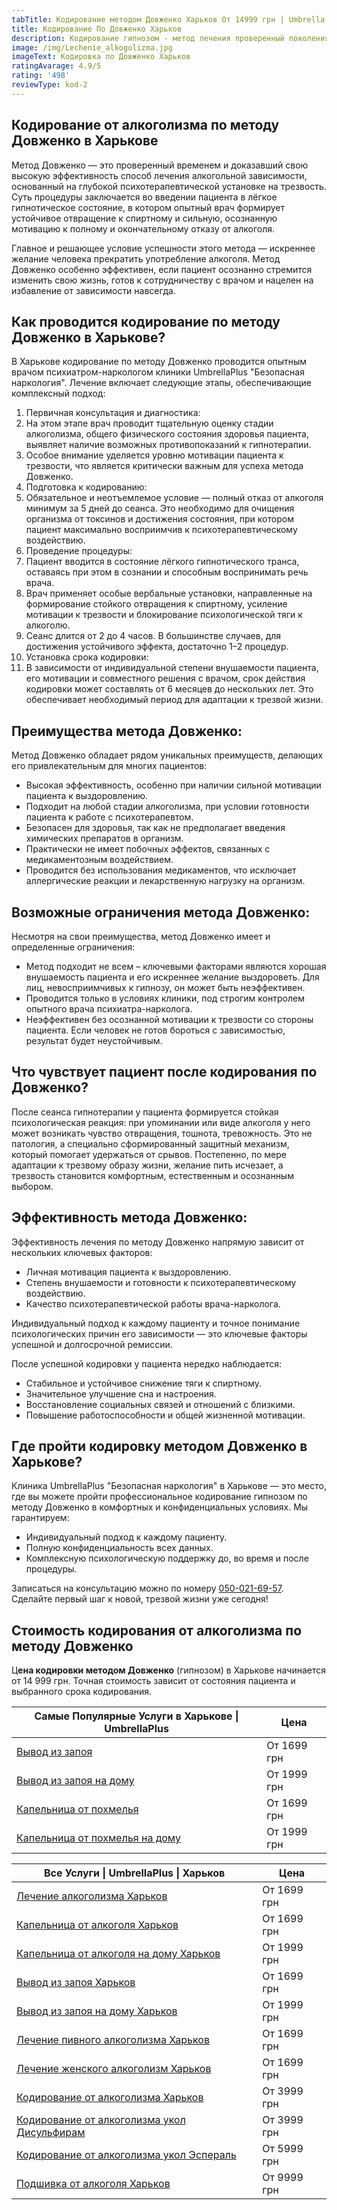 ```yaml
---
tabTitle: Кодирование методом Довженко Харьков От 14999 грн | Umbrella Plus |
title: Кодирование По Довженко Харьков
description: Кодирование гипнозом - метод лечения проверенный поколениями врачей.
image: /img/Lechenie_alkogolizma.jpg
imageText: Кодировка по Довженко Харьков
ratingAvarage: 4.9/5
rating: '498'
reviewType: kod-2
---
```


## Кодирование от алкоголизма по методу Довженко в Харькове

Метод Довженко — это проверенный временем и доказавший свою высокую эффективность способ лечения алкогольной зависимости, основанный на глубокой психотерапевтической установке на трезвость. Суть процедуры заключается во введении пациента в лёгкое гипнотическое состояние, в котором опытный врач формирует устойчивое отвращение к спиртному и сильную, осознанную мотивацию к полному и окончательному отказу от алкоголя.

Главное и решающее условие успешности этого метода — искреннее желание человека прекратить употребление алкоголя. Метод Довженко особенно эффективен, если пациент осознанно стремится изменить свою жизнь, готов к сотрудничеству с врачом и нацелен на избавление от зависимости навсегда.

## Как проводится кодирование по методу Довженко в Харькове?

В Харькове кодирование по методу Довженко проводится опытным врачом психиатром-наркологом клиники UmbrellaPlus "Безопасная наркология". Лечение включает следующие этапы, обеспечивающие комплексный подход:

1. Первичная консультация и диагностика: 
2. На этом этапе врач проводит тщательную оценку стадии алкоголизма, общего физического состояния здоровья пациента, выявляет наличие возможных противопоказаний к гипнотерапии.
3. Особое внимание уделяется уровню мотивации пациента к трезвости, что является критически важным для успеха метода Довженко.
4. Подготовка к кодированию: 
5. Обязательное и неотъемлемое условие — полный отказ от алкоголя минимум за 5 дней до сеанса. Это необходимо для очищения организма от токсинов и достижения состояния, при котором пациент максимально восприимчив к психотерапевтическому воздействию.
6. Проведение процедуры: 
7. Пациент вводится в состояние лёгкого гипнотического транса, оставаясь при этом в сознании и способным воспринимать речь врача.
8. Врач применяет особые вербальные установки, направленные на формирование стойкого отвращения к спиртному, усиление мотивации к трезвости и блокирование психологической тяги к алкоголю.
9. Сеанс длится от 2 до 4 часов. В большинстве случаев, для достижения устойчивого эффекта, достаточно 1–2 процедур.
10. Установка срока кодировки: 
11. В зависимости от индивидуальной степени внушаемости пациента, его мотивации и совместного решения с врачом, срок действия кодировки может составлять от 6 месяцев до нескольких лет. Это обеспечивает необходимый период для адаптации к трезвой жизни.

## Преимущества метода Довженко:

Метод Довженко обладает рядом уникальных преимуществ, делающих его привлекательным для многих пациентов:

* Высокая эффективность, особенно при наличии сильной мотивации пациента к выздоровлению.
* Подходит на любой стадии алкоголизма, при условии готовности пациента к работе с психотерапевтом.
* Безопасен для здоровья, так как не предполагает введения химических препаратов в организм.
* Практически не имеет побочных эффектов, связанных с медикаментозным воздействием.
* Проводится без использования медикаментов, что исключает аллергические реакции и лекарственную нагрузку на организм.

## Возможные ограничения метода Довженко:

Несмотря на свои преимущества, метод Довженко имеет и определенные ограничения:

* Метод подходит не всем – ключевыми факторами являются хорошая внушаемость пациента и его искреннее желание выздороветь. Для лиц, невосприимчивых к гипнозу, он может быть неэффективен.
* Проводится только в условиях клиники, под строгим контролем опытного врача психиатра-нарколога.
* Неэффективен без осознанной мотивации к трезвости со стороны пациента. Если человек не готов бороться с зависимостью, результат будет неустойчивым.

## Что чувствует пациент после кодирования по Довженко?

После сеанса гипнотерапии у пациента формируется стойкая психологическая реакция: при упоминании или виде алкоголя у него может возникать чувство отвращения, тошнота, тревожность. Это не патология, а специально сформированный защитный механизм, который помогает удержаться от срывов. Постепенно, по мере адаптации к трезвому образу жизни, желание пить исчезает, а трезвость становится комфортным, естественным и осознанным выбором.

## Эффективность метода Довженко:

Эффективность лечения по методу Довженко напрямую зависит от нескольких ключевых факторов:

* Личная мотивация пациента к выздоровлению.
* Степень внушаемости и готовности к психотерапевтическому воздействию.
* Качество психотерапевтической работы врача-нарколога.

Индивидуальный подход к каждому пациенту и точное понимание психологических причин его зависимости — это ключевые факторы успешной и долгосрочной ремиссии.

После успешной кодировки у пациента нередко наблюдается:

* Стабильное и устойчивое снижение тяги к спиртному.
* Значительное улучшение сна и настроения.
* Восстановление социальных связей и отношений с близкими.
* Повышение работоспособности и общей жизненной мотивации.

## Где пройти кодировку методом Довженко в Харькове?

Клиника UmbrellaPlus "Безопасная наркология" в Харькове — это место, где вы можете пройти профессиональное кодирование гипнозом по методу Довженко в комфортных и конфиденциальных условиях. Мы гарантируем:

* Индивидуальный подход к каждому пациенту.
* Полную конфиденциальность всех данных.
* Комплексную психологическую поддержку до, во время и после процедуры.

Записаться на консультацию можно по номеру [050-021-69-57](tel:0500216957). Сделайте первый шаг к новой, трезвой жизни уже сегодня!

## Стоимость кодирования от алкоголизма по методу Довженко

Ц**ена кодировки методом Довженко** (гипнозом) в Харькове начинается от 14 999 грн. Точная стоимость зависит от состояния пациента и выбранного срока кодирования.

| Самые Популярные Услуги в Харькове \| UmbrellaPlus                                                            | Цена        |
| ------------------------------------------------------------------------------------------------------------- | ----------- |
| [Вывод из запоя](https://umbrella-plus.com.ua/kharkiv/vivod-iz-zapoia-kharkiv/)                               | От 1699 грн |
| [Вывод из запоя на дому](https://umbrella-plus.com.ua/kharkiv/vivod-iz-zapoia-na-domy-kharkiv/)               | От 1999 грн |
| [Капельница от похмелья](https://umbrella-plus.com.ua/kharkiv/kapelnica_ot_alkogola_kharkiv/)                 | От 1699 грн |
| [Капельница от похмелья на дому](https://umbrella-plus.com.ua/kharkiv/kapelnica_ot_alkogola_na_domy_kharkiv/) | От 1999 грн |

| Все Услуги \| UmbrellaPlus \| Харьков                                                                                          | Цена        |
| ------------------------------------------------------------------------------------------------------------------------------ | ----------- |
| [Лечение алкоголизма Харьков](https://umbrella-plus.com.ua/kharkiv/lechenie-alkogolizma-kharkiv/)                              | От 1699 грн |
| [Капельница от алкоголя Харьков](https://umbrella-plus.com.ua/kharkiv/kapelnica_ot_alkogola_kharkiv/)                          | От 1699 грн |
| [Капельница от алкоголя на дому Харьков](https://umbrella-plus.com.ua/kharkiv/kapelnica_ot_alkogola_na_domy_kharkiv/)          | От 1999 грн |
| [Вывод из запоя Харьков](https://umbrella-plus.com.ua/kharkiv/vivod-iz-zapoia-kharkiv/)                                        | От 1699 грн |
| [Вывод из запоя на дому Харьков](https://umbrella-plus.com.ua/kharkiv/vivod-iz-zapoia-na-domy-kharkiv/)                        | От 1999 грн |
| [Лечение пивного алкоголизма Харьков](https://umbrella-plus.com.ua/kharkiv/lechenie-pivnogo-alkogolizma-kharkiv/)              | От 1699 грн |
| [Лечение женского алкоголизм Харьков](https://umbrella-plus.com.ua/kharkiv/lechenie-jenskogo-alkogolizma-kharkiv/)             | От 1699 грн |
| [Кодирование от алкоголизма Харьков](https://umbrella-plus.com.ua/kharkiv/kodirovka-ot-alkogolia-kharkiv/)                     | От 3999 грн |
| [Кодирование от алкоголизма укол Дисульфирам](https://umbrella-plus.com.ua/kharkiv/kodirovka-ot-alkogolia-disulfiram-kharkiv/) | От 3999 грн |
| [Кодирование от алкоголизма укол Эспераль](https://umbrella-plus.com.ua/kharkiv/kodirovka-ot-alkogolizma-espiarl-kharkiv/)     | От 5999 грн |
| [Подшивка от алкоголя Харьков](https://umbrella-plus.com.ua/kharkiv/podshivka_ot_alkogolizma_kharkiv/)                         | От 9999 грн |
